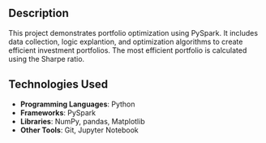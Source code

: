## Description
This project demonstrates portfolio optimization using PySpark. It includes data collection, logic explantion, and optimization algorithms to create efficient investment portfolios. The most efficient portfolio is calculated using the Sharpe ratio.

## Technologies Used
- **Programming Languages**: Python
- **Frameworks**: PySpark
- **Libraries**: NumPy, pandas, Matplotlib
- **Other Tools**: Git, Jupyter Notebook
